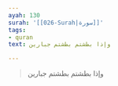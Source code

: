 ```yaml
---
ayah: 130
surah: '[[026-Surah|سورة]]'
tags:
- quran
text: وإذا بطشتم بطشتم جبارين

---
```

> وإذا بطشتم بطشتم جبارين
